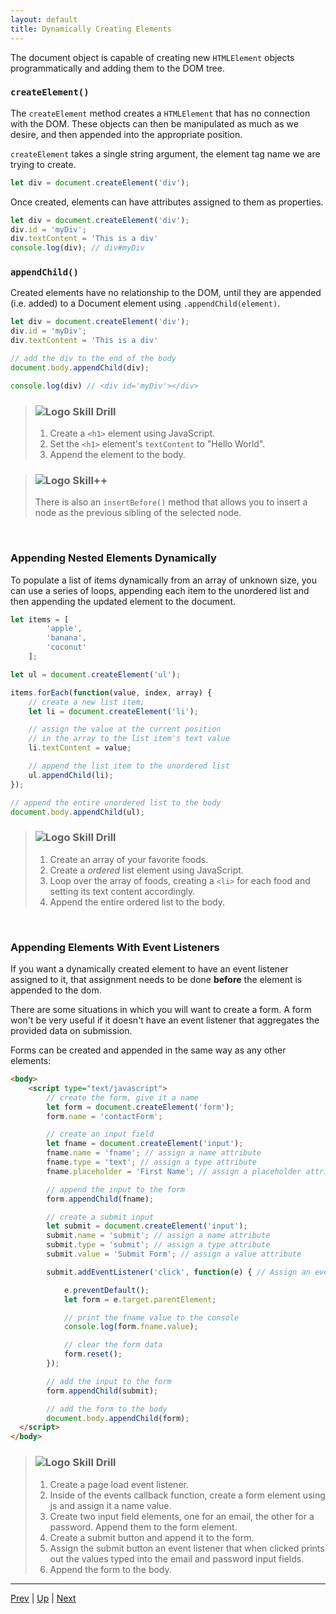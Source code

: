 ```yaml
---
layout: default
title: Dynamically Creating Elements
---
```

The document object is capable of creating new `HTMLElement` objects programmatically and adding them to the DOM tree.


### `createElement()`

The `createElement` method creates a `HTMLElement` that has no connection with the DOM. These objects can then be manipulated as much as we desire, and then appended into the appropriate position.

`createElement` takes a single string argument, the element tag name we are trying to create.

```javascript
let div = document.createElement('div');
```

Once created, elements can have attributes assigned to them as properties.

```javascript
let div = document.createElement('div');
div.id = 'myDiv';
div.textContent = 'This is a div'
console.log(div); // div#myDiv
```

### `appendChild()`
Created elements have no relationship to the DOM, until they are appended (i.e. added) to a Document element using `.appendChild(element)`.

```javascript
let div = document.createElement('div');
div.id = 'myDiv';
div.textContent = 'This is a div'

// add the div to the end of the body
document.body.appendChild(div);

console.log(div) // <div id='myDiv'></div>
```

> ### ![Logo](http://skilldistillery.com/downloads/sd_logo.jpg) Skill Drill
> 1. Create a `<h1>` element using JavaScript.
> 1. Set the `<h1>` element's `textContent` to "Hello World".
> 1. Append the element to the body.

> ### ![Logo](http://skilldistillery.com/downloads/sd_logo.jpg) Skill++
> There is also an `insertBefore()` method that allows you to insert a node as the previous sibling of the selected node.

<br>

### Appending Nested Elements Dynamically
To populate a list of items dynamically from an array of unknown size, you can use a series of loops, appending each item to the unordered list and then appending the updated element to the document.

```javascript
let items = [
		'apple',
		'banana',
		'coconut'
	];

let ul = document.createElement('ul');

items.forEach(function(value, index, array) {
	// create a new list item;
	let li = document.createElement('li');

	// assign the value at the current position
	// in the array to the list item's text value
	li.textContent = value;

	// append the list item to the unordered list
	ul.appendChild(li);
});

// append the entire unordered list to the body
document.body.appendChild(ul);
```

> ### ![Logo](http://skilldistillery.com/downloads/sd_logo.jpg) Skill Drill
> 1. Create an array of your favorite foods.
> 1. Create a _ordered_ list element using JavaScript.
> 1. Loop over the array of foods, creating a `<li>` for each food and setting its text content accordingly.
> 1. Append the entire ordered list to the body.

<br>

### Appending Elements With Event Listeners
If you want a dynamically created element to have an event listener assigned to it, that assignment needs to be done **before** the element is appended to the dom.

There are some situations in which you will want to create a form. A form won't be very useful if it doesn't have an event listener that aggregates the provided data on submission.

Forms can be created and appended in the same way as any other elements:  
```html
<body>
	<script type="text/javascript">
		// create the form, give it a name
		let form = document.createElement('form');
		form.name = 'contactForm';

		// create an input field
		let fname = document.createElement('input');
		fname.name = 'fname'; // assign a name attribute
		fname.type = 'text'; // assign a type attribute
		fname.placeholder = 'First Name'; // assign a placeholder attribute

		// append the input to the form
		form.appendChild(fname);

		// create a submit input
		let submit = document.createElement('input');
		submit.name = 'submit'; // assign a name attribute
		submit.type = 'submit'; // assign a type attribute
		submit.value = 'Submit Form'; // assign a value attribute

		submit.addEventListener('click', function(e) { // Assign an event listener to the submit button variable

			e.preventDefault();
			let form = e.target.parentElement;

			// print the fname value to the console
			console.log(form.fname.value);

			// clear the form data
			form.reset();
		});

		// add the input to the form
		form.appendChild(submit);

		// add the form to the body
		document.body.appendChild(form);
  </script>
</body>
```

> ### ![Logo](http://skilldistillery.com/downloads/sd_logo.jpg) Skill Drill
> 1. Create a page load event listener.
> 1. Inside of the events callback function, create a form element using js and assign it a name value.
> 1. Create two input field elements, one for an email, the other for a password. Append them to the form element.
> 1. Create a submit button and append it to the form.
> 1. Assign the submit button an event listener that when clicked prints out the values typed into the email and password input fields.
> 1. Append the form to the body.

<hr>

[Prev](formsAndEventListeners.md) | [Up](README.md) | [Next](dynamicallyRemoveElements.md)

